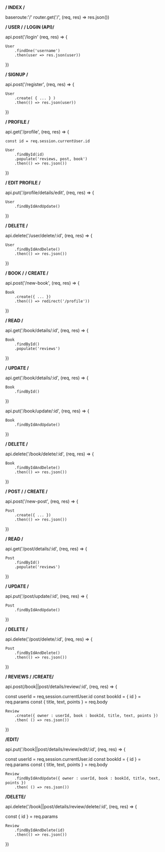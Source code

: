 **/ INDEX /**

baseroute:'/'
router.get('/', (req, res) => res.json())



**/ USER /** 
**/ LOGIN (API)/**
<!-- modal => render -->

api.post('/login' (req, res) => {

    User
        .findOne('username')
        .then(user => res.json(user))
})



**/ SIGNUP /**
<!-- modal => render -->

api.post('/register', (req, res) => {
    
    User
        .create( { ... } )
        .then(() => res.json(user))  
})
<!--  signup es un MODAL no cambia de página y depués 
del login te muestra los contenidos protegidos -->



**/ PROFILE /**

api.get('/profile', (req, res) => { 

    const id = req.session.currentUser.id
    
    User
        .findById(id)
        .populate('reviews, post, book')
        .then(() => res.json())
})



**/ EDIT PROFILE /**
<!-- modal con detalles del profile -->
<!-- protegido, sólo CURRENTUSER-->

api.put('/profile/details/edit', (req, res) => { 

    User
        .findByIdAndUpdate()
})



**/ DELETE /**
<!-- protegido, sólo CURRENTUSER-->

api.delete('/user/delete/:id', (req, res) => {

    User
        .findByIdAndDelete()
        .then(() => res.json())
})



**/ BOOK /** 
**/ CREATE /**
<!-- modal => render -->

api.post('/new-book', (req, res) => {

    Book
        .create({ ... })
        .then(() => redirect('/profile'))
})
<!-- sale en el profile del user y en el timeline -->



**/ READ /**

api.get('/book/details/:id', (req, res) => { 

    Book
        .findById()
        .populate('reviews')
})



**/ UPDATE /**
<!-- protegido, sólo OWNER Y ADMIN-->

api.get('/book/details/:id', (req, res) => {

    Book
        .findById()
})

<!-- carga el formulario (MODAL) con la info del book -->
api.put('/book/update/:id', (req, res) => {

    Book
        .findByIdAndUpdate()
})



**/ DELETE /**
<!-- protegido, sólo OWNER Y ADMIN-->

api.delete('/book/delete/:id', (req, res) => {

    Book
        .findByIdAndDelete()
        .then(() => res.json())
})



**/ POST /** 
**/ CREATE /**
<!-- modal => render -->

api.post('/new-post', (req, res) => {

    Post
        .create({ ... })
        .then(() => res.json())
})
<!-- sale en el profile del user y en el timeline -->



**/ READ /**

api.get('/post/details/:id', (req, res) => { 

    Post
        .findById()
        .populate('reviews')
})



**/ UPDATE /**

<!-- protegido, sólo OWNER Y ADMIN-->
<!-- carga el formulario (MODAL) con la info del book -->

api.put('/post/update/:id', (req, res) => {

    Post
        .findByIdAndUpdate()
})



**/ DELETE /**

<!-- protegido, sólo OWNER Y ADMIN-->

api.delete('/post/delete/:id', (req, res) => {

    Post
        .findByIdAndDelete()
        .then(() => res.json())
})




**/ REVIEWS /**
**/CREATE/**

<!-- protegido, solo USER -->
<!-- desde POST/BOOK details -->

api.post(/book||post/details/review/:id', (req, res) => { 

const userId = req,session.currentUser.id
const bookId = { id } = req.params
const { title, text, points } = req.body

    Review
        .create({ owner : userId, book : bookId, title, text, points })
        .then( () => res.json())
})



**/EDIT/**

<!-- protegido, solo el OWNER y ADMIN  -->
<!-- desde POST/BOOK details -->
<!-- carga el formulario (MODAL) con la info de la review -->

api.put('/book||post/details/review/edit/:id', (req, res) => { 

const userId = req,session.currentUser.id
const bookId = { id } = req.params
const { title, text, points } = req.body

<!-- ver si se puede hacer sin destructurar -->

    Review
        .findByIdAndUpdate({ owner : userId, book : bookId, title, text, points })
        .then( () => res.json())



**/DELETE/**

<!-- protegido, sólo OWNER Y ADMIN-->

api.delete('/book||post/details/review/delete/:id', (req, res) => {

const { id } = req.params

    Review
        .findByIdAndDelete(id)
        .then(() => res.json())
})
